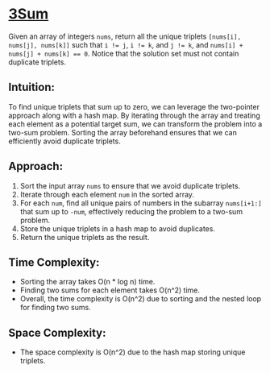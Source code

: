 # [3Sum](https://leetcode.com/problems/3sum/)
Given an array of integers `nums`, return all the unique triplets `[nums[i], nums[j], nums[k]]` such that `i != j`, `i != k`, and `j != k`, and `nums[i] + nums[j] + nums[k] == 0`. Notice that the solution set must not contain duplicate triplets.



## Intuition:
To find unique triplets that sum up to zero, we can leverage the two-pointer approach along with a hash map. By iterating through the array and treating each element as a potential target sum, we can transform the problem into a two-sum problem. Sorting the array beforehand ensures that we can efficiently avoid duplicate triplets.

## Approach:
1. Sort the input array `nums` to ensure that we avoid duplicate triplets.
2. Iterate through each element `num` in the sorted array.
3. For each `num`, find all unique pairs of numbers in the subarray `nums[i+1:]` that sum up to `-num`, effectively reducing the problem to a two-sum problem.
4. Store the unique triplets in a hash map to avoid duplicates.
5. Return the unique triplets as the result.

## Time Complexity:
- Sorting the array takes O(n * log n) time.
- Finding two sums for each element takes O(n^2) time.
- Overall, the time complexity is O(n^2) due to sorting and the nested loop for finding two sums.

## Space Complexity:
- The space complexity is O(n^2) due to the hash map storing unique triplets.

